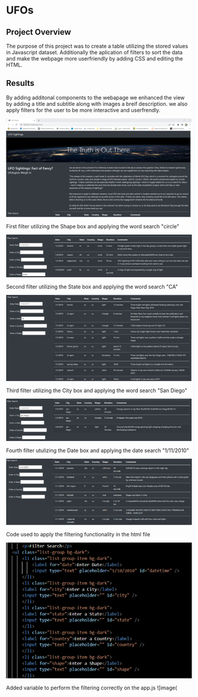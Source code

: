 # UFOs

## Project Overview

The purpose of this project was to create a table utilizing the stored values in Javascript dataset. Additionally the aplication of filters to sort the data and make the webpage more userfriendly by adding CSS and editing the HTML.

## Results

By adding additonal components to the webapage we enhanced the view by adding a title and subtitle along with images a breif description. we also apply filters for the user to be more interactive and userfrendly. 

![image](https://github.com/Dibarra11/UFOs/blob/f4a0dc81ab32de264819c7be37b0fffc7e7f2327/static/Images/1.png)

First filter utilizing the Shape box and applying the word search "circle"

![image](https://github.com/Dibarra11/UFOs/blob/284f992ca29ab24f43efa661c5903885fc2bb067/static/Images/2.png)

Second filter utilizing the State box and applying the word search "CA"

![image](https://github.com/Dibarra11/UFOs/blob/041710eff4d66749c9f0c314ee3a969326d5b498/static/Images/3.png)

Third filter utilizing the City box and applying the word search "San Diego"

![image](https://github.com/Dibarra11/UFOs/blob/d4366026ee7abe20a60a4d1a7196d57bb2c5f3a0/static/Images/4.png)

Fourth filter utulizing the Date box and applying the date search "1/11/2010"

![image](https://github.com/Dibarra11/UFOs/blob/16cf23bc67c94502f48a1d0c9e89eb34b5ec521c/static/Images/5.png)

Code used to apply the filtering functionality in the html file

![image](https://github.com/Dibarra11/UFOs/blob/7d405d73bab40db1139e582e92fc5e756c76b171/static/Images/6.png)

Added variable to perform the filtering correctly on the app.js
![image(
